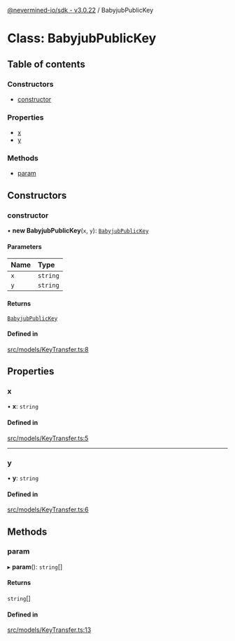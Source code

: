 [@nevermined-io/sdk - v3.0.22](../code-reference.md) / BabyjubPublicKey

# Class: BabyjubPublicKey

## Table of contents

### Constructors

- [constructor](BabyjubPublicKey.md#constructor)

### Properties

- [x](BabyjubPublicKey.md#x)
- [y](BabyjubPublicKey.md#y)

### Methods

- [param](BabyjubPublicKey.md#param)

## Constructors

### constructor

• **new BabyjubPublicKey**(`x`, `y`): [`BabyjubPublicKey`](BabyjubPublicKey.md)

#### Parameters

| Name | Type     |
| :--- | :------- |
| `x`  | `string` |
| `y`  | `string` |

#### Returns

[`BabyjubPublicKey`](BabyjubPublicKey.md)

#### Defined in

[src/models/KeyTransfer.ts:8](https://github.com/nevermined-io/sdk-js/blob/362ec9def8e214a7107b1963f195c6d6585b9876/src/models/KeyTransfer.ts#L8)

## Properties

### x

• **x**: `string`

#### Defined in

[src/models/KeyTransfer.ts:5](https://github.com/nevermined-io/sdk-js/blob/362ec9def8e214a7107b1963f195c6d6585b9876/src/models/KeyTransfer.ts#L5)

---

### y

• **y**: `string`

#### Defined in

[src/models/KeyTransfer.ts:6](https://github.com/nevermined-io/sdk-js/blob/362ec9def8e214a7107b1963f195c6d6585b9876/src/models/KeyTransfer.ts#L6)

## Methods

### param

▸ **param**(): `string`[]

#### Returns

`string`[]

#### Defined in

[src/models/KeyTransfer.ts:13](https://github.com/nevermined-io/sdk-js/blob/362ec9def8e214a7107b1963f195c6d6585b9876/src/models/KeyTransfer.ts#L13)
